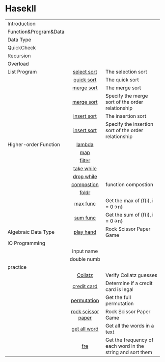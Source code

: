 # Hasekll

||||
|---------------------|:---:|:---|
|Introduction         |
|Function&Program&Data|
|Data Type            |
|QuickCheck           |
|Recursion            |
|Overload             |
|List Program         |[select sort](./src/46-select-sort.hs)              |The selection sort|
|                     |[quick sort](./src/45-quick-sort.hs)                |The quick sort|
|                     |[merge sort](./src/56-merge-sort.hs)                |The merge sort|
|                     |[merge sort](./src/62-merge-sort.hs)                |Specify the merge sort of the order relationship|
|                     |[insert sort](./src/63-insert-sort.hs)              |The insertion sort|
|                     |[insert sort](./src/64-insert-sort.hs)              |Specify the insertion sort of the order relationship|
|Higher-order Function|[lambda](./src/49-lambda.hs)||
|                     |[map](./src/50-map.hs)||
|                     |[filter](./src/51-filter.hs)||
|                     |[take while](./src/52-take-while.hs)||
|                     |[drop while](./src/53-drop-while.hs)||
|                     |[compostion](./src/54-func-compost.hs)|function compostion|
|                     |[foldr](./src/55-foldr.hs)||
|                     |[max func](./src/65-max-func.hs)                    |Get the max of {f(i), i = 0->n}|
|                     |[sum func](./src/66-sum-func.hs)                    |Get the sum of {f(i), i = 0->n}|
|Algebraic Data Type  |[play hand](./src/61-paly-many-hands.hs)            |Rock Scissor Paper Game|
|IO Programming       |
|                     |input name||
|                     |double numb|
|practice             |
|                     |[Collatz](./src/67-Collatz.hs)                      |Verify Collatz guesses|
|                     |[credit card](./src/68-credit-card.hs)              |Determine if a credit card is legal|
|                     |[permutation](./src/69-permute.hs)                  |Get the full permutation|
|                     |[rock scissor paper](./src/70-rock-scissor-paper.hs)|Rock Scissor Paper Game|
|                     |[get all word](./src/71-get-all-word.hs)            |Get all the words in a text|
|                     |[fre](./src/60-freque.hs)                           |Get the frequency of each word in the string and sort them|
